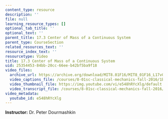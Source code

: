 ```yaml
---
content_type: resource
description: ''
file: null
learning_resource_types: []
optional_tab_title: ''
optional_text: ''
parent_title: 17.3 Center of Mass of a Continuous System
parent_type: CourseSection
related_resources_text: ''
resource_index_text: ''
resourcetype: Video
title: 17.3 Center of Mass of a Continuous System
uid: 25354453-84bb-20cc-66ee-b42bf5ba9f18
video_files:
  archive_url: https://archive.org/download/MIT8.01F16/MIT8_01F16_L17v03_360p.mp4
  video_captions_file: /courses/8-01sc-classical-mechanics-fall-2016/1bb0084102415f23b17788f33357b70c_e548hRYcXlg.vtt
  video_thumbnail_file: https://img.youtube.com/vi/e548hRYcXlg/default.jpg
  video_transcript_file: /courses/8-01sc-classical-mechanics-fall-2016/f0e824fa0b918d659482d8fea9504c6c_e548hRYcXlg.pdf
video_metadata:
  youtube_id: e548hRYcXlg
---
```


**Instructor:** Dr. Peter Dourmashkin